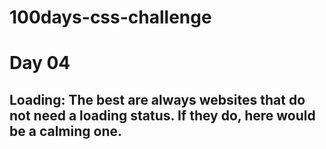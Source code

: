 # 100days-css-challenge

# **Day 04**

## Loading: The best are always websites that do not need a loading status. If they do, here would be a calming one.
